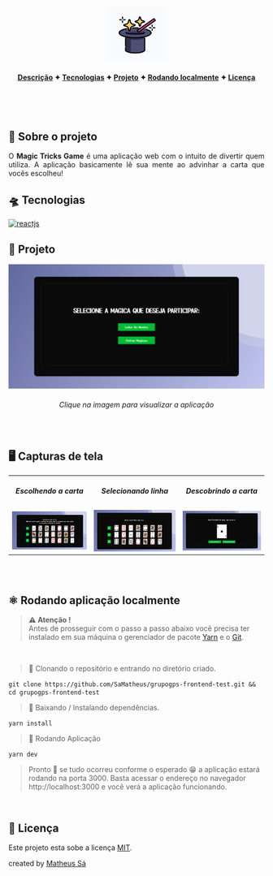 <p align="center">
  <a href="https://magictricksgame.herokuapp.com/">
    <img title="Visualizar aplicação" width="25%" src="public/assets/initial.png">
  </a>
</p>

<h4 align="center">

[Descrição](#desc) ✦ [Tecnologias](#tec) ✦ [Projeto](#Projeto) ✦ [Rodando localmente](#local) ✦ [Licença](#lic)

<br>

</h4>

<br>

<h2 id="desc">
💟 Sobre o projeto
</h2>

<p align="justify">
O <b>Magic Tricks Game</b> é uma aplicação web com o intuito de divertir quem utiliza. A aplicação basicamente lê sua mente ao advinhar a carta que vocês escolheu!
<br/>

<h2 id="tec">
🛸 Tecnologias
</h2>

<a href="https://reactjs.org">
 <img alt="reactjs" title="reactjs" src="https://img.shields.io/static/v1?label=React&message=Javascript%20library&style=social&logo=React&logoColor=0088CC" />
</a>

<br>

<h2 id="Projeto">
👔 Projeto
</h2>

<a href="https://magictricksgame.herokuapp.com/">
<img title="move.it" src="public/assets/presentation.png">
</a>
<h6 align="center">Clique na imagem para visualizar a aplicação</h6>

<br>

<h2>🖥 Capturas de tela</h2>

<table>
  <tr align="center">
    <td><h5>Escolhendo a carta</h5></td>
    <td><h5>Selecionando linha</h5></td>
    <td><h5>Descobrindo a carta</h5></td>
  </tr>
  <tr>
    <td><img src="public/assets/1.png"></td>
    <td><img src="public/assets/2.png"></td>
    <td><img src="public/assets/3.png"></td>
  </tr>
  <tr>
</table>

<br>

<br>

<h2 id="local">
⚛ Rodando aplicação localmente
</h2>

> **⚠ Atenção !** <br> Antes de prosseguir com o passo a passo abaixo você precisa ter instalado em sua máquina o gerenciador de pacote [Yarn](https://classic.yarnpkg.com/en/docs/install) e o [Git](https://git-scm.com).

<br>

> 📝 Clonando o repositório e entrando no diretório criado.

```shell
git clone https://github.com/SaMatheus/grupogps-frontend-test.git && cd grupogps-frontend-test
```

> 📝 Baixando / Instalando dependências.

```shell
yarn install
```

> 📝 Rodando Aplicação

```shell
yarn dev
```

> Pronto 🎉 se tudo ocorreu conforme o esperado 😁 a aplicação estará
> rodando na porta 3000. Basta acessar o endereço no navegador
> http://localhost:3000 e você verá a aplicação funcionando.

<br>

<h2 id="lic">
📃 Licença
</h2>

Este projeto esta sobe a licença [MIT](./LICENSE).

created by [Matheus Sá](https://github.com/SaMatheus)
